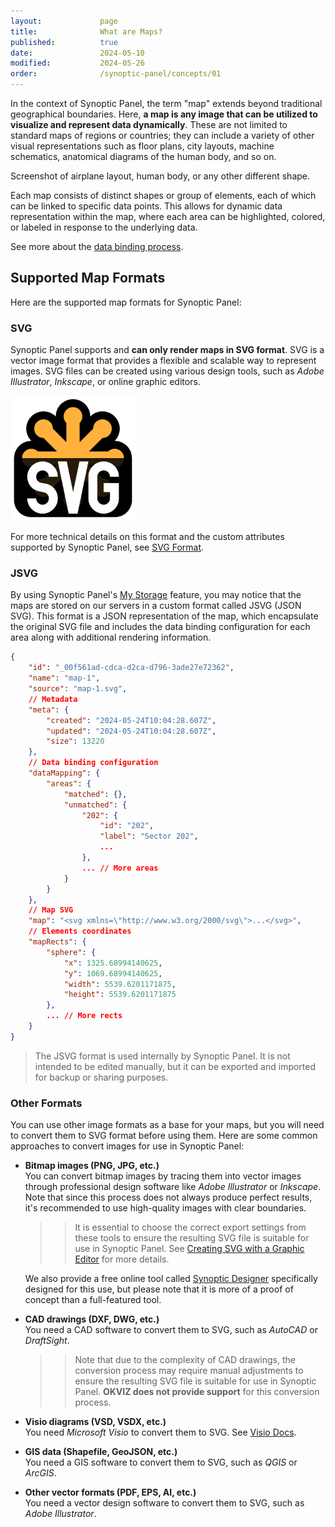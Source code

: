 ```yaml
---
layout:             page
title:              What are Maps?
published:          true
date:               2024-05-10
modified:           2024-05-26
order:              /synoptic-panel/concepts/01
---
```


In the context of Synoptic Panel, the term "map" extends beyond traditional geographical boundaries. Here, **a map is any image that can be utilized to visualize and represent data dynamically**. These are not limited to standard maps of regions or countries; they can include a variety of other visual representations such as floor plans, city layouts, machine schematics, anatomical diagrams of the human body, and so on.

<todo>Screenshot of airplane layout, human body, or any other different shape.</todo>

Each map consists of distinct shapes or group of elements, each of which can be linked to specific data points. This allows for dynamic data representation within the map, where each area can be highlighted, colored, or labeled in response to the underlying data. 

See more about the [data binding process](../data-binding.md).

## Supported Map Formats

Here are the supported map formats for Synoptic Panel:

### SVG

Synoptic Panel supports and **can only render maps in SVG format**. SVG is a vector image format that provides a flexible and scalable way to represent images. SVG files can be created using various design tools, such as *Adobe Illustrator*, *Inkscape*, or online graphic editors.

<img src="images/svg-logo.svg" width="200" class="naked">


For more technical details on this format and the custom attributes supported by Synoptic Panel, see [SVG Format](svg-format.md).

### JSVG

By using Synoptic Panel's [My Storage](../../features/maps-location/my-storage.md) feature, you may notice that the maps are stored on our servers in a custom format called JSVG (JSON SVG). This format is a JSON representation of the map, which encapsulate the original SVG file and includes the data binding configuration for each area along with additional rendering information.

```json
{
    "id": "_00f561ad-cdca-d2ca-d796-3ade27e72362",
    "name": "map-1",
    "source": "map-1.svg",
    // Metadata
    "meta": {
        "created": "2024-05-24T10:04:28.607Z",
        "updated": "2024-05-24T10:04:28.607Z",
        "size": 13220
    },
    // Data binding configuration
    "dataMapping": {
        "areas": {
            "matched": {},
            "unmatched": {
                "202": {
                    "id": "202",
                    "label": "Sector 202",
                    ...
                },
                ... // More areas
            }
        }
    },
    // Map SVG
    "map": "<svg xmlns=\"http://www.w3.org/2000/svg\">...</svg>", 
    // Elements coordinates
    "mapRects": {
        "sphere": {
            "x": 1325.68994140625,
            "y": 1069.68994140625,
            "width": 5539.6201171875,
            "height": 5539.6201171875
        },
        ... // More rects
    }
}
```

> The JSVG format is used internally by Synoptic Panel. It is not intended to be edited manually, but it can be exported and imported for backup or sharing purposes.

### Other Formats

You can use other image formats as a base for your maps, but you will need to convert them to SVG format before using them. Here are some common approaches to convert images for use in Synoptic Panel:

- **Bitmap images (PNG, JPG, etc.)**  
    You can convert bitmap images by tracing them into vector images through professional design software like *Adobe Illustrator* or *Inkscape*. Note that since this process does not always produce perfect results, it's recommended to use high-quality images with clear boundaries.

    >> It is essential to choose the correct export settings from these tools to ensure the resulting SVG file is suitable for use in Synoptic Panel. See [Creating SVG with a Graphic Editor](creating-svg.md) for more details.

    We also provide a free online tool called [Synoptic Designer](https://synoptic.design/) specifically designed for this use, but please note that it is more of a proof of concept than a full-featured tool.

- **CAD drawings (DXF, DWG, etc.)**  
    You need a CAD software to convert them to SVG, such as *AutoCAD* or *DraftSight*.
    >> Note that due to the complexity of CAD drawings, the conversion process may require manual adjustments to ensure the resulting SVG file is suitable for use in Synoptic Panel. **OKVIZ does not provide support** for this conversion process.

- **Visio diagrams (VSD, VSDX, etc.)**  
    You need *Microsoft Visio* to convert them to SVG. See [Visio Docs](https://support.microsoft.com/en-us/office/save-a-visio-diagram-as-a-graphic-or-image-file-94c892d1-523c-4073-882d-c8ee2ff65d18).

- **GIS data (Shapefile, GeoJSON, etc.)**  
    You need a GIS software to convert them to SVG, such as *QGIS* or *ArcGIS*.

- **Other vector formats (PDF, EPS, AI, etc.)**  
    You need a vector design software to convert them to SVG, such as *Adobe Illustrator*.
